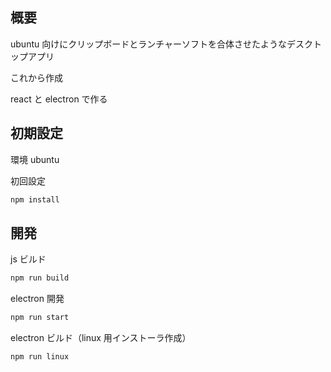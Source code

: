 ## 概要

ubuntu 向けにクリップボードとランチャーソフトを合体させたようなデスクトップアプリ

これから作成

react と electron で作る

## 初期設定

環境
ubuntu

初回設定

```sh
npm install
```

## 開発

js ビルド

```sh
npm run build
```

electron 開発

```sh
npm run start
```

electron ビルド（linux 用インストーラ作成）

```sh
npm run linux
```
